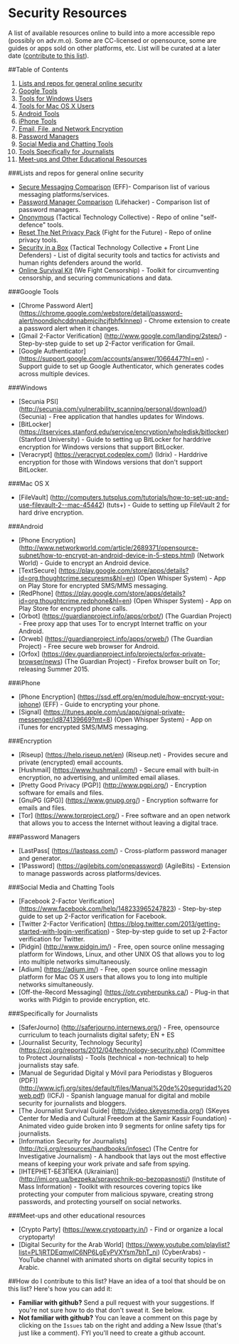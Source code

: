 # Security Resources
A list of available resources online to build into a more accessible repo (possibly on adv.m.o). Some are CC-licensed or opensource, some are guides or apps sold on other platforms, etc. List will be curated at a later date ([contribute to this list](#how-do-i-contribute-to-this-list)).

##Table of Contents
1. [Lists and repos for general online security](#lists-and-repos-for-general-online-security)
2. [Google Tools](#google-tools)
3. [Tools for Windows Users](#windows)
4. [Tools for Mac OS X Users](#mac-os-x)
5. [Android Tools](#android)
6. [iPhone Tools](#iphone)
7. [Email, File, and Network Encryption](#encryption)
8. [Password Managers](#password-managers)
9. [Social Media and Chatting Tools](#social-media-and-chatting-tools)
10. [Tools Specifically for Journalists](#specifically-for-journalists)
11. [Meet-ups and Other Educational Resources](#meet-ups-and-other-educational-resources)

###Lists and repos for general online security 
* [Secure Messaging Comparison](https://www.eff.org/secure-messaging-scorecard) (EFF)- Comparison list of various messaging platforms/services.
* [Password Manager Comparison](http://lifehacker.com/5529133/five-best-password-managers) (Lifehacker)  - Comparison list of password managers.
* [Ononymous](https://ononymous.org/) (Tactical Technology Collective) - Repo of online "self-defence" tools.
* [Reset The Net Privacy Pack](https://pack.resetthenet.org/) (Fight for the Future) - Repo of online privacy tools.
* [Security in a Box](https://securityinabox.org/en) (Tactical Technology Collective + Front Line Defenders) - List of digital security tools and tactics for activists and human rights defenders around the world.
* [Online Survival Kit](http://www.wefightcensorship.org/online-survival-kithtml.html) (We Fight Censorship) - Toolkit for circumventing censorship, and securing communications and data.

###Google Tools
* [Chrome Password Alert] (https://chrome.google.com/webstore/detail/password-alert/noondiphcddnnabmjcihcjfbhfklnnep) - Chrome extension to create a password alert when it changes.
* [Gmail 2-Factor Verification] (http://www.google.com/landing/2step/) - Step-by-step guide to set up 2-Factor verification for Gmail.
* [Google Authenticator] (https://support.google.com/accounts/answer/1066447?hl=en) - Support guide to set up Google Authenticator, which generates codes across multiple devices.

###Windows
* [Secunia PSI] (http://secunia.com/vulnerability_scanning/personal/download/) (Secunia) - Free application that handles updates for Windows.
* [BitLocker] (https://itservices.stanford.edu/service/encryption/wholedisk/bitlocker) (Stanford University) - Guide to setting up BitLocker for harddrive encryption for Windows versions that support BitLocker.
* [Veracrypt] (https://veracrypt.codeplex.com/) (Idrix) - Harddrive encryption for those with Windows versions that don't support BitLocker.

###Mac OS X
* [FileVault] (http://computers.tutsplus.com/tutorials/how-to-set-up-and-use-filevault-2--mac-45442) (tuts+) - Guide to setting up FileVault 2 for hard drive encryption.

###Android
* [Phone Encryption] (http://www.networkworld.com/article/2689371/opensource-subnet/how-to-encrypt-an-android-device-in-5-steps.html) (Network World) - Guide to encrypt an Android device.
* [TextSecure] (https://play.google.com/store/apps/details?id=org.thoughtcrime.securesms&hl=en) (Open Whisper System) - App on Play Store for encrypted SMS/MMS messaging.
* [RedPhone] (https://play.google.com/store/apps/details?id=org.thoughtcrime.redphone&hl=en) (Open Whisper System) - App on Play Store for encrypted phone calls.
* [Orbot] (https://guardianproject.info/apps/orbot/) (The Guardian Project) - Free proxy app that uses Tor to encrypt Internet traffic on your Android.
* [Orweb] (https://guardianproject.info/apps/orweb/) (The Guardian Project) - Free secure web browser for Android.
* [Orfox] (https://dev.guardianproject.info/projects/orfox-private-browser/news) (The Guardian Project) - Firefox browser built on Tor; releasing Summer 2015.

###iPhone
* [Phone Encryption] (https://ssd.eff.org/en/module/how-encrypt-your-iphone) (EFF) - Guide to encrypting your phone.
* [Signal] (https://itunes.apple.com/us/app/signal-private-messenger/id874139669?mt=8) (Open Whisper System) - App on iTunes for encrypted SMS/MMS messaging. 

###Encryption
* [Riseup] (https://help.riseup.net/en) (Riseup.net) - Provides secure and private (encrypted) email accounts.
* [Hushmail] (https://www.hushmail.com/) - Secure email with built-in encryption, no advertising, and unlimited email aliases.
* [Pretty Good Privacy (PGP)] (http://www.pgpi.org/) - Encryption software for emails and files.
* [GnuPG (GPG)] (https://www.gnupg.org/) - Encryption softwarre for emails and files. 
* [Tor] (https://www.torproject.org/) - Free software and an open network that allows you to access the Internet without leaving a digital trace. 

###Password Managers
* [LastPass[ (https://lastpass.com/) - Cross-platform password manager and generator.
* [1Password] (https://agilebits.com/onepassword) (AgileBits) - Extension to manage passwords across platforms/devices.

###Social Media and Chatting Tools
* [Facebook 2-Factor Verification] (https://www.facebook.com/help/148233965247823) - Step-by-step guide to set up 2-Factor verification for Facebook.
* [Twitter 2-Factor Verification] (https://blog.twitter.com/2013/getting-started-with-login-verification) - Step-by-step guide to set up 2-Factor verification for Twitter.
* [Pidgin] (http://www.pidgin.im/) - Free, open source online messaging platform for Windows, Linux, and other UNIX OS that allows you to log into multiple networks simultaneously.
* [Adium] (https://adium.im/) - Free, open source online messagin platform for Mac OS X users that allows you to long into multiple networks simultaneously.
* [Off-the-Record Messaging] (https://otr.cypherpunks.ca/) - Plug-in that works with Pidgin to provide encryption, etc.

###Specifically for Journalists
* [SaferJourno] (http://saferjourno.internews.org/) - Free, opensource curriculum to teach journalists digital safety; EN + ES
* [Journalist Security, Technology Security] (https://cpj.org/reports/2012/04/technology-security.php) (Committee to Protect Journalists) - Tools (technical + non-technical) to help journalists stay safe.
* [Manual de Seguridad Digital y Móvil para Periodistas y Blogueros (PDF)] (http://www.icfj.org/sites/default/files/Manual%20de%20seguridad%20web.pdf) (ICFJ) - Spanish language manual for digital and mobile security for journalists and bloggers.
* [The Journalist Survival Guide] (http://video.skeyesmedia.org/) (SKeyes Center for Media and Cultural Freedom at the Samir Kassir Foundation) - Animated video guide broken into 9 segments for online safety tips for journalists. 
* [Information Security for Journalists] (http://tcij.org/resources/handbooks/infosec) (The Centre for Investigative Journalism) - A handbook that lays out the most effective means of keeping your work private and safe from spying.
* [ІНТЕРНЕТ-БЕЗПЕКА (Ukrainian)] (http://imi.org.ua/bezpeka/spravochnik-po-bezopasnosti/) (Institute of Mass Information) - Toolkit with resources covering topics like protecting your computer from malicious spyware, creating strong passwords, and protecting yourself on social networks. 

###Meet-ups and other educational resources
* [Crypto Party] (https://www.cryptoparty.in/) - Find or organize a local cryptoparty! 
* [Digital Security for the Arab World] (https://www.youtube.com/playlist?list=PL1jRTDEqmwlC6NP6LgEyPVXYsm7bhT_ni) (CyberArabs) - YouTube channel with animated shorts on digital security topics in Arabic. 


##How do I contribute to this list?
Have an idea of a tool that should be on this list? Here's how you can add it:
 * **Familiar with github?** Send a pull request with your suggestions. If you're not sure how to do that don't sweat it. See below.
 * **Not familiar with github?** You can leave a comment on this page by clicking on the `Issues` tab on the right and adding a New Issue (that's just like a comment). FYI you'll need to create a github account.
